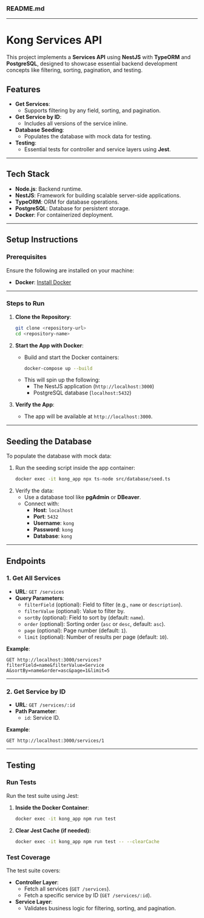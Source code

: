 ### **README.md**

---

# **Kong Services API**

This project implements a **Services API** using **NestJS** with **TypeORM** and **PostgreSQL**, designed to showcase essential backend development concepts like filtering, sorting, pagination, and testing.

## **Features**

- **Get Services**:
  - Supports filtering by any field, sorting, and pagination.
- **Get Service by ID**:
  - Includes all versions of the service inline.
- **Database Seeding**:
  - Populates the database with mock data for testing.
- **Testing**:
  - Essential tests for controller and service layers using **Jest**.

---

## **Tech Stack**

- **Node.js**: Backend runtime.
- **NestJS**: Framework for building scalable server-side applications.
- **TypeORM**: ORM for database operations.
- **PostgreSQL**: Database for persistent storage.
- **Docker**: For containerized deployment.

---

## **Setup Instructions**

### **Prerequisites**
Ensure the following are installed on your machine:
- **Docker**: [Install Docker](https://www.docker.com/get-started)

---

### **Steps to Run**

1. **Clone the Repository**:
   ```bash
   git clone <repository-url>
   cd <repository-name>
   ```

2. **Start the App with Docker**:
   - Build and start the Docker containers:
     ```bash
     docker-compose up --build
     ```
   - This will spin up the following:
     - The NestJS application (`http://localhost:3000`)
     - PostgreSQL database (`localhost:5432`)

3. **Verify the App**:
   - The app will be available at `http://localhost:3000`.

---

## **Seeding the Database**

To populate the database with mock data:

1. Run the seeding script inside the app container:
   ```bash
   docker exec -it kong_app npx ts-node src/database/seed.ts
   ```
2. Verify the data:
   - Use a database tool like **pgAdmin** or **DBeaver**.
   - Connect with:
     - **Host**: `localhost`
     - **Port**: `5432`
     - **Username**: `kong`
     - **Password**: `kong`
     - **Database**: `kong`

---

## **Endpoints**

### **1. Get All Services**
- **URL**: `GET /services`
- **Query Parameters**:
  - `filterField` (optional): Field to filter (e.g., `name` or `description`).
  - `filterValue` (optional): Value to filter by.
  - `sortBy` (optional): Field to sort by (default: `name`).
  - `order` (optional): Sorting order (`asc` or `desc`, default: `asc`).
  - `page` (optional): Page number (default: `1`).
  - `limit` (optional): Number of results per page (default: `10`).

**Example**:
```http
GET http://localhost:3000/services?filterField=name&filterValue=Service A&sortBy=name&order=asc&page=1&limit=5
```

---

### **2. Get Service by ID**
- **URL**: `GET /services/:id`
- **Path Parameter**: 
  - `id`: Service ID.

**Example**:
```http
GET http://localhost:3000/services/1
```

---

## **Testing**

### **Run Tests**
Run the test suite using Jest:
1. **Inside the Docker Container**:
   ```bash
   docker exec -it kong_app npm run test
   ```
2. **Clear Jest Cache (if needed)**:
   ```bash
   docker exec -it kong_app npm run test -- --clearCache
   ```

### **Test Coverage**
The test suite covers:
- **Controller Layer**:
  - Fetch all services (`GET /services`).
  - Fetch a specific service by ID (`GET /services/:id`).
- **Service Layer**:
  - Validates business logic for filtering, sorting, and pagination.

